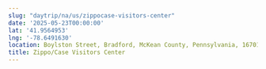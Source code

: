 ```yaml
---
slug: "daytrip/na/us/zippocase-visitors-center"
date: '2025-05-23T00:00:00'
lat: '41.9564953'
lng: '-78.6491630'
location: Boylston Street, Bradford, McKean County, Pennsylvania, 16701, United States
title: Zippo/Case Visitors Center
---
```



